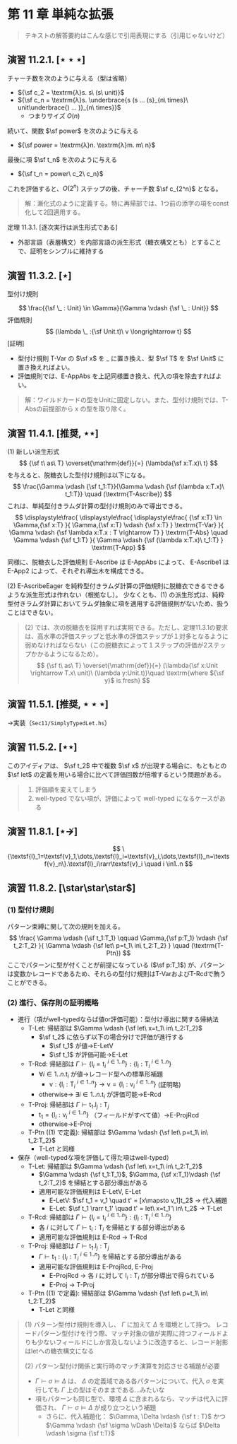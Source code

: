 # 第 11 章 単純な拡張

> テキストの解答要約はこんな感じで引用表現にする（引用じゃないけど）

## 演習 11.2.1. $[\star\star\star]$

チャーチ数を次のように与える（型は省略）

- ${\sf c_2 = \textrm{λ}s. s\ (s\ unit)}$
- ${\sf c_n = \textrm{λ}s. \underbrace{s (s ... (s}_{n\ times}\ unit\underbrace{) ... )}_{n\ times}}$
  - つまりサイズ $O(n)$

続いて、関数 $\sf power$ を次のように与える

- ${\sf power = \textrm{λ}n. \textrm{λ}m. m\ n}$

最後に項 $\sf t_n$ を次のように与える

- ${\sf t_n = power\ c_2\ c_n}$

これを評価すると、$O(2^n)$ ステップの後、チャーチ数 $\sf c_{2^n}$ となる。 

> 解：漸化式のように定義する。特に再帰部では、1つ前の添字の項をconst化して2回適用する。

定理 11.3.1. [逐次実行は派生形式である]

- 外部言語（表層構文）を内部言語の派生形式（糖衣構文とも）とすることで、証明をシンプルに維持する

## 演習 11.3.2. [$\star$]

型付け規則

$$
\frac{{\sf \_ : Unit} \in \Gamma}{\Gamma \vdash {\sf \_ : Unit}}
$$
評価規則
$$
(\lambda \_ :{\sf Unit.t)\ v \longrightarrow t}
$$
[証明] 

- 型付け規則 T-Var の $\sf x$ を $\_$ に置き換え、型 $\sf T$ を $\sf Unit$ に置き換えればよい。
- 評価規則では、E-AppAbs を上記同様置き換え、代入の項を除去すればよい。

> 解：ワイルドカードの型をUnitに固定しない。また、型付け規則では、T-Absの前提部から x の型を取り除く。

## 演習 11.4.1. [推奨, $\star\star$]

(1) 新しい派生形式
$$
{\sf t\ as\ T} \overset{\mathrm{def}}{=} (\lambda{\sf x:T.x)\ t}
$$
を与えると、脱糖衣した型付け規則は以下になる。
$$
\frac{\Gamma \vdash {\sf t_1:T}}{\Gamma \vdash {\sf (\lambda x:T.x)\ t_1:T}} \quad (\textrm{T-Ascribe})
$$
これは、単純型付きラムダ計算の型付け規則のみで導出できる。
$$
\displaystyle\frac{
	\displaystyle\frac{
		\displaystyle\frac{
            {\sf x:T} \in \Gamma,{\sf x:T}
		}{
            \Gamma,{\sf x:T} \vdash {\sf x:T}
		} \textrm{T-Var}
	}{
        \Gamma \vdash {\sf \lambda x:T.x : T \rightarrow T}
	} \textrm{T-Abs} \quad \Gamma \vdash {\sf t_1:T}
}{
    \Gamma \vdash {\sf (\lambda x:T.x)\ t_1:T}
} \textrm{T-App}
$$

同様に、脱糖衣した評価規則 E-Ascribe は E-AppAbs によって、 E-Ascribe1 は E-App2 によって、それぞれ導出木を構成できる。

(2) E-AscribeEager を純粋型付きラムダ計算の評価規則に脱糖衣できるできるような派生形式は作れない（根拠なし）。
少なくとも、(1) の派生形式は、純粋型付きラムダ計算においてラムダ抽象に項を適用する評価規則がないため、扱うことはできない。

> (2) では、次の脱糖衣を採用すれば実現できる。ただし、定理11.3.1の要求は、高水準の評価ステップと低水準の評価ステップが１対多となるように弱めなければならない（この脱糖衣によって１ステップの評価が2ステップかかるようになるため）。
> $$
> {\sf t\ as\ T} \overset{\mathrm{def}}{=} (\lambda{\sf x:Unit \rightarrow T.x\ unit)\ (\lambda y:Unit.t)}\quad \textrm{where ${\sf y}$ is fresh}
> $$
>

## 演習 11.5.1. [推奨, $\star\star\star$] 

→実装（`Sec11/SimplyTypedLet.hs`）

## 演習 11.5.2. [$\star\star$]

このアイディアは、 $\sf t_2$ 中で複数 $\sf x$ が出現する場合に、もともとの $\sf let$ の定義を用いる場合に比べて評価回数が倍増するという問題がある。

> 1. 評価順を変えてしまう
> 2. well-typed でない項が、評価によって well-typed になるケースがある

## 演習 11.8.1. [$\star \nrightarrow$]

$$
\{\textsf{l}_1=\textsf{v}_1,\dots,\textsf{l}_i=\textsf{v}_i,\dots,\textsf{l}_n=\textsf{v}_n\}.\textsf{l}_i\rarr\textsf{v}_i \quad i \in1..n
$$

## 演習 11.8.2. [\star\star\star$] 

### (1) 型付け規則

パターン束縛に関して次の規則を加える。
$$
\frac{
	\Gamma \vdash {\sf t_1:T_1}
	\qquad
	\Gamma,{\sf p:T_1} \vdash {\sf t_2:T_2}
}{
    \Gamma \vdash {\sf let\ p=t_1\ in\ t_2:T_2}
} \quad (\textrm{T-Ptn})
$$
ここでパターンに型が付くことが前提になっている ($\sf p:T_1$) が、パターンは変数かレコードであるため、それらの型付け規則はT-VarおよびT-Rcdで賄うことができる。 

### (2) 進行、保存則の証明概略

- 進行（項がwell-typedならば値or評価可能）：型付け導出に関する帰納法
  - T-Let: 帰結部は $\Gamma \vdash {\sf let\ x=t_1\ in\ t_2:T_2}$
    - $\sf t_2$ に依らず以下の場合分けで評価が進行する
      - $\sf t_1$ が値→E-LetV
      - $\sf t_1$ が評価可能→E-Let
  - T-Rcd: 帰結部は $\Gamma \vdash \{\textsf{l}_i=\textsf{t}_i\ ^{i\in1..n}\}: \{\textsf{l}_i:\textsf{T}_i\ ^{i\in1..n}\}$
    - $\forall i \in 1..n. \textsf{t}_i$ が値→レコード型への標準形補題
      - $\textsf{v} : \{\textsf{l}_i:\textsf{T}_i\ ^{i\in1..n}\} \longrightarrow \textsf{v} = \{\textsf{l}_i:\textsf{v}_i\ ^{i\in1..n}\}$ (証明略)
    - otherwise→ $\exists i \in 1..n. \textsf{t}_i$ が評価可能→E-Rcd
  - T-Proj: 帰結部は $\Gamma \vdash \textsf{t}_1.\textsf{l}_j:\textsf{T}_j$
    - $\textsf{t}_1 = \{\textsf{l}_i:\textsf{v}_i\ ^{i\in1..n}\}$ （フィールドがすべて値）→E-ProjRcd
    - otherwise→E-Proj 
  - T-Ptn ((1) で定義): 帰結部は $\Gamma \vdash {\sf let\ p=t_1\ in\ t_2:T_2}$
    - T-Let と同様
- 保存（well-typedな項を評価して得た項はwell-typed）
  - T-Let: 帰結部は $\Gamma \vdash {\sf let\ x=t_1\ in\ t_2:T_2}$
    - $\Gamma \vdash {\sf t_1:T_1}$, $\Gamma, {\sf x:T_1}\vdash {\sf t_2:T_2}$ を帰結とする部分導出がある
    - 適用可能な評価規則は E-LetV, E-Let
      - E-LetV: $\sf t_1 = v_1 \quad t' = [x\mapsto v_1]t_2$ → 代入補題
      - E-Let: $\sf t_1 \rarr t_1' \quad t' = let\ x=t_1'\ in\ t_2$ → T-Let
  - T-Rcd: 帰結部は $\Gamma \vdash \{\textsf{l}_i=\textsf{t}_i\ ^{i\in1..n}\}: \{\textsf{l}_i:\textsf{T}_i\ ^{i\in1..n}\}$
    - 各 $i$ に対して $\Gamma \vdash \textsf{t}_i:\textsf{T}_i$ を帰結とする部分導出がある
    - 適用可能な評価規則は E-Rcd → T-Rcd
  - T-Proj: 帰結部は $\Gamma \vdash \textsf{t}_1.\textsf{l}_j:\textsf{T}_j$
    - $\Gamma \vdash \textsf{t}_1 : \{\textsf{l}_i:\textsf{T}_i\ ^{i\in1..n}\}$ を帰結とする部分導出がある
    - 適用可能な評価規則は E-ProjRcd, E-Proj
      - E-ProjRcd → 各 $i$ に対して $\textsf{l}_i:\textsf{T}_i$ が部分導出で得られている
      - E-Proj → T-Proj
  - T-Ptn ((1) で定義): 帰結部は $\Gamma \vdash {\sf let\ p=t_1\ in\ t_2:T_2}$
    - T-Let と同様

> (1) パターン型付け規則を導入し、 $\Gamma$ に加えて $\Delta$ を環境として持つ。
> レコードパターン型付けを行う際、マッチ対象の値が実際に持つフィールドよりも少ないフィールドにしか言及しないように改造すると、レコード射影はletへの糖衣構文になる
>
> (2) パターン型付け関係と実行時のマッチ演算を対応させる補題が必要
>
> - $\Gamma \vdash \sigma \vDash \Delta$ は、 $\Delta$ の定義域である各パターンについて、代入 $\sigma$ を実行しても $\Gamma$ 上の型はそのままである…みたいな
> - 項もパターンも同じ型で、環境 $\Delta$ に含まれるなら、マッチは代入に評価され、 $\Gamma \vdash \sigma \vDash \Delta$ が成り立つという補題
>   - さらに、代入補題化： $\Gamma, \Delta \vdash {\sf t : T}$ かつ $\Gamma \vdash {\sf \sigma \vDash \Delta}$ ならば $\Delta \vdash \sigma {\sf t:T}$